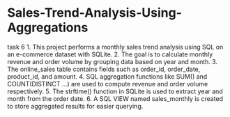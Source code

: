 # Sales-Trend-Analysis-Using-Aggregations
task 6
	1.	This project performs a monthly sales trend analysis using SQL on an e-commerce dataset with SQLite.
	2.	The goal is to calculate monthly revenue and order volume by grouping data based on year and month.
	3.	The online_sales table contains fields such as order_id, order_date, product_id, and amount.
	4.	SQL aggregation functions like SUM() and COUNT(DISTINCT ...) are used to compute revenue and order volume respectively.
	5.	The strftime() function in SQLite is used to extract year and month from the order date.
	6.	A SQL VIEW named sales_monthly is created to store aggregated results for easier querying.
